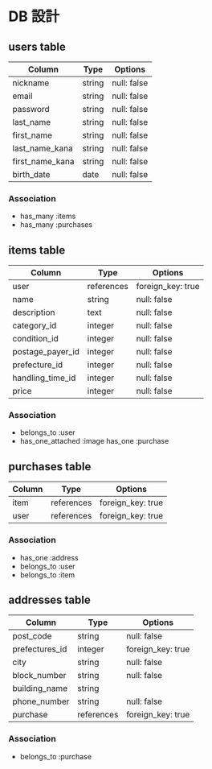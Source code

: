 # DB 設計

## users table

| Column                 | Type                | Options                 |
|------------------------|---------------------|-------------------------|
| nickname               | string              | null: false             |
| email                  | string              | null: false             |
| password               | string              | null: false             |
| last_name              | string              | null: false             |
| first_name             | string              | null: false             |
| last_name_kana         | string              | null: false             |
| first_name_kana        | string              | null: false             |
| birth_date             | date                | null: false             |



### Association

* has_many :items
* has_many :purchases

## items table

| Column                 | Type                | Options                 |
|------------------------|---------------------|-------------------------|
| user                   | references          | foreign_key: true       |
| name                   | string              | null: false             |
| description            | text                | null: false             |
| category_id            | integer             | null: false             |
| condition_id           | integer             | null: false             |
| postage_payer_id       | integer             | null: false             |
| prefecture_id          | integer             | null: false             |
| handling_time_id       | integer             | null: false             |
| price                  | integer             | null: false             |

### Association

- belongs_to :user
- has_one_attached :image
  has_one :purchase



## purchases table

| Column      | Type       | Options           |
|-------------|------------|-------------------|
| item        | references | foreign_key: true |
| user        | references | foreign_key: true |


### Association

- has_one :address
- belongs_to :user
- belongs_to :item




## addresses table

| Column                 | Type                | Options                 |
|------------------------|---------------------|-------------------------|
| post_code              | string              | null: false             |
| prefectures_id         | integer             | foreign_key: true       |
| city                   | string              | null: false             |
| block_number           | string              | null: false             |
| building_name          | string              |                         |
| phone_number           | string              | null: false             |
| purchase               | references          | foreign_key: true       |




### Association

* belongs_to :purchase